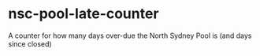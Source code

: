 # nsc-pool-late-counter
A counter for how many days over-due the North Sydney Pool is (and days since closed)
